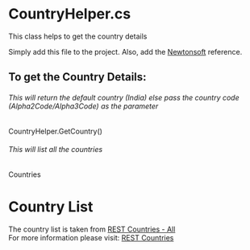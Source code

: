 # CountryHelper.cs
This class helps to get the country details

Simply add this file to the project. Also, add the [Newtonsoft](https://www.newtonsoft.com/json) reference.

## To get the Country Details:
###### This will return the default country (India) else pass the country code (Alpha2Code/Alpha3Code) as the parameter
CountryHelper.GetCountry()

###### This will list all the countries
Countries 

# Country List
The country list is taken from [REST Countries - All](https://restcountries.eu/rest/v2/all/) \
For more information please visit: [REST Countries](https://restcountries.eu/)
